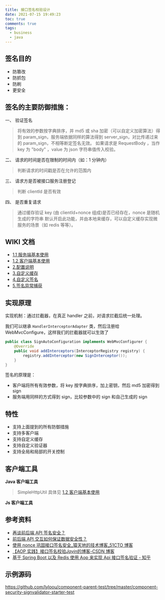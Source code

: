 ```yaml
---
title: 接口签名校验设计
date: 2021-07-15 19:49:23
toc: true
comments: true
tags:
  - business
  - java
---
```


## 签名目的

- 防篡改
- 防抓包
- 防刷
- 更安全

## 签名的主要防御措施：

一、 验证签名

> 将有效的参数按字典排序，并 md5 或 sha 加密（可以自定义加密算法）得到 param_sign，服务端依据同样的算法得到 server_sign，对比传递过来的 param_sign，不相等断定签名无效。
> 如果请求是 RequestBody ，当作 key 为 "body" ，value 为 json 字符串值传入校验。

二、 请求的时间是否在限制的时间内（如：1 分钟内）

> 判断请求的时间戳是否在允许的范围内

三、 请求方是否被接口服务注册登记

> 判断 clientId 是否有效

四、 是否重复请求

> 通过缓存验证 key (由 clientId+nonce 组成)是否已经存在，nonce 是随机生成的字符串
> 默认开启此功能，并由本地来缓存，可以自定义缓存实现微服务的场景（如 redis 等等）。

## WIKI 文档

- [1.1 服务端基本使用](https://github.com/lyloou/component/blob/master/component-security-signvalidator-starter/doc/1.1服务端基本使用.md)
- [1.2 客户端基本使用](https://github.com/lyloou/component/blob/master/component-security-signvalidator-starter/doc/1.2客户端基本使用.md)
- [2.配置说明](https://github.com/lyloou/component/blob/master/component-security-signvalidator-starter/doc/2.配置说明.md)
- [3.自定义缓存](https://github.com/lyloou/component/blob/master/component-security-signvalidator-starter/doc/3.自定义缓存.md)
- [4.自定义签名](doc/4.自定义验证器.md)
- [5.签名异常捕获](https://github.com/lyloou/component/blob/master/component-security-signvalidator-starter/doc/5.签名异常捕获.md)

## 实现原理

实现机制：通过拦截器，在真正 handler 之前，对请求拦截后统一处理。

我们可以继承 `HandlerInterceptorAdapter` 类，然后注册给 WebMvcConfigure，这样我们的拦截器就可以生效了

```java
public class SignAutoConfiguration implements WebMvcConfigurer {
    @Override
    public void addInterceptors(InterceptorRegistry registry) {
        registry.addInterceptor(new SignInterceptor());
    }
}
```

签名的原理是：

- 客户端将所有有效参数，将 key 按字典排序，加上密钥，然后 md5 加密得到 sign
- 服务端用同样的方式得到 sign，比较参数中的 sign 和自己生成的 sign

## 特性

- 支持上面提到的所有防御措施
- 支持多客户端
- 支持自定义缓存
- 支持自定义验证器
- 支持全局和局部的开关控制

## 客户端工具

**Java 客户端工具**

> SimpleHttpUtil
> 具体见 [1.2 客户端基本使用](https://github.com/lyloou/component/blob/master/component-security-signvalidator-starter/doc/1.2客户端基本使用.md)

**Js 客户端工具**

## 参考资料

- [再谈前后端 API 签名安全？](https://mp.weixin.qq.com/s/UzEsLtv_ald6Yw1XVAhmwg)
- [前后端 API 交互如何保证数据安全性？](https://mp.weixin.qq.com/s/ChwFubuX0HcB0DgIEi5Tog)
- [使用 nonce 巩固接口签名安全\_猿天地的技术博客\_51CTO 博客](https://blog.51cto.com/u_14888386/2515879)
- [【AOP 实践】接口签名校验*Jayin*的博客-CSDN 博客](https://blog.csdn.net/qq_36641443/article/details/108475613)
- [基于 Spring Boot 以及 Redis 使用 Aop 来实现 Api 接口签名验证 - 知乎](https://zhuanlan.zhihu.com/p/112555362)

## 示例源码

https://github.com/lyloou/component-parent-test/tree/master/component-security-signvalidator-starter-test
